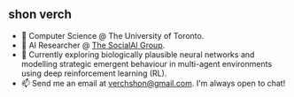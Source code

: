 ## shon verch

- 📖 Computer Science @ The University of Toronto.
- 🔭 AI Researcher @ [The SocialAI Group](https://social-ai.ca/).
- 🌱 Currently exploring biologically plausible neural networks and modelling strategic emergent behaviour in multi-agent environments using deep reinforcement learning (RL).
- 📫 Send me an email at [verchshon@gmail.com](mailto:verchshon@gmail.com). I'm always open to chat!
  
<!--
**galacticglum/galacticglum** is a ✨ _special_ ✨ repository because its `README.md` (this file) appears on your GitHub profile.

Here are some ideas to get you started:

- 🔭 I’m currently working on ...
- 🌱 I’m currently learning ...
- 👯 I’m looking to collaborate on ...
- 🤔 I’m looking for help with ...
- 💬 Ask me about ...
- 📫 How to reach me: ...
- 😄 Pronouns: ...
- ⚡ Fun fact: ...
-->
